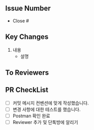 ## Issue Number
- Close #
## Key Changes
1. 내용
    - 설명
## To Reviewers
## PR CheckList
- [ ] 커밋 메시지 컨벤션에 맞게 작성했습니다.
- [ ] 변경 사항에 대한 테스트를 했습니다.
- [ ] Postman 확인 완료
- [ ] Reviewer 추가 및 단톡방에 알리기